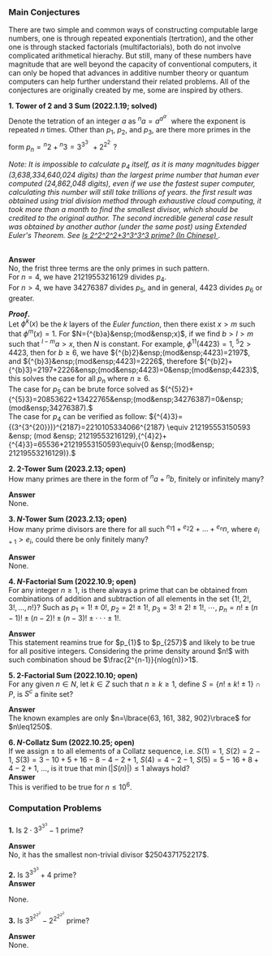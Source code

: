 ### Main Conjectures
There are two simple and common ways of constructing computable large numbers, one is through repeated exponentials (tertration), and the other one is through stacked factorials (multifactorials), both do not involve complicated arithmetical hierachy. But still, many of these numbers have magnitude that are well beyond the capacity of conventional computers, it can only be hoped that advances in additive number theory or quantum computers can help further understand their related problems. All of the conjectures are originally created by me, some are inspired by others.
<p/>

**1. Tower of $2$ and $3$ Sum (2022.1.19; solved)**
<br/>
Denote the tetration of an integer $a$ as ${^{n}a}=a^{a^{a^{.^{.^{.}}}}}$ where the exponent is repeated $n$ times. Other than $p_1$, $p_2$, and $p_3$, are there more primes in the form $p_n={^{n}2}+{^{n}3}=3^{3^{3^{.^{.^{.}}}}}+2^{2^{2^{.^{.^{.}}}}}$? <p/> 
*Note: It is impossible to calculate $p_4$ itself, as it is many magnitudes bigger (3,638,334,640,024 digits) than the largest prime number that human ever computed (24,862,048 digits), even if we use the fastest super computer, calculating this number will still take trillions of years. the first result was obtained using trial division method through exhaustive cloud computing, it took more than a month to find the smallest divisor, which should be credited to the original author. The second incredible general case result was obtained by another author (under the same post) using Extended Euler's Theorem. See <a href="https://www.zhihu.com/question/512482114/answer/2319816820?utm_id=0"> Is 2^2^2^2+3^3^3^3 prime? (In Chinese) </a>.* <p/>  
<strong> Answer </strong> <br/>
No, the frist three terms are the only primes in such pattern. <br/>
For $n=4$, we have $21219553216129$ divides $p_4$. <br/>
For $n>{4}$, we have $34276387$ divides $p_5$, and in general, $4423$ divides $p_6$ or greater. <p/>
<strong> $Proof.$ </strong> <br/>
Let $\phi^{k}(x)$ be the $k$ layers of the $Euler$ $function$, then there exist $x>m$ such that $\phi^{m}(x)=1$. For $N={^{b}a}&ensp;(mod&ensp;x)$, if we find $b>l>m$ such that ${^{l-m}a}>x$, then $N$ is constant. For example, $\phi^{11}(4423)=1$, ${^{5}2}>4423$, then for $b\geq{6}$, we have ${^{b}2}&ensp;(mod&ensp;4423)=2197$, and ${^{b}3}&ensp;(mod&ensp;4423)=2226$, therefore ${^{b}2}+{^{b}3}=2197+2226&ensp;(mod&ensp;4423)=0&ensp;(mod&ensp;4423)$, this solves the case for all $p_n$ where $n\geq{6}$. <br/>
The case for $p_5$ can be brute force solved as ${^{5}2}+{^{5}3}=20853622+13422765&ensp;(mod&ensp;34276387)=0&ensp;(mod&ensp;34276387).$ <br/>
The case for $p_4$ can be verified as follow: ${^{4}3}={(3^{3^{20}})}^{2187}=2210105334066^{2187} \equiv 212195553150593 &ensp; (mod &ensp; 21219553216129),{^{4}2}+{^{4}3}=65536+21219553150593\equiv{0 &ensp;(mod&ensp; 21219553216129)}.$ <p/>

**2. $2$-Tower Sum (2023.2.13; open)**
<br/>
How many primes are there in the form of ${^{n}a}+{^{n}b}$, finitely or infinitely many?
<p/>
<strong> Answer </strong>
<br/>
None.

<p/>

**3. $N$-Tower Sum (2023.2.13; open)**
<br/>
How many prime divisors are there for all such ${^{e_1}1}+{^{e_2}2}+...+{^{e_n}n}$, where $e_{i+1}>e_{i}$, could there be only finitely many?
<p/>
<strong> Answer </strong>
<br/>
None.

<p/>

**4. $N$-Factorial Sum (2022.10.9; open)** 
<br/>
For any integer $n\geq{1}$, is there always a prime that can be obtained from combinations of addition and subtraction of all elements in the set $\lbrace{1!, 2!, 3!, …, n!}\rbrace$? 
Such as
$p_1={1!}\pm{0!},$
$p_2={2!}\pm{1!},$
$p_3={3!}\pm{2!}\pm{1!},$
$\cdots,$
$p_n=n!\pm(n-1)!\pm(n-2)!\pm(n-3)!\pm\cdot\cdot\cdot\pm{1!}.$
<p/>
<strong> Answer </strong>
<br/>
This statement reamins true for $p_{1}$ to $p_{257}$ and likely to be true for all positive integers. Considering the prime density around $n!$ with such combination shoud be $\frac{2^{n-1}}{nlog(n)}>1$.

<p/>

**5. $2$-Factorial Sum (2022.10.10; open)**
<br/>
For any given $n\in{N}$, let $k\in{Z}$ such that $n\geq{k}\geq{1}$, define $S=\lbrace{n!}\pm{k!}\pm{1}\rbrace\cap{P}$, is $S^c$ a finite set?
<p/>
<strong> Answer </strong>
<br/>
The known examples are only $n=\lbrace{63, 161, 382, 902}\rbrace$ for $n\leq1250$.

<p/>

**6. $N$-Collatz Sum (2022.10.25; open)**
<br/>
If we assign $\pm$ to all elements of a Collatz sequence, i.e.
$S(1)=1$,
$S(2)=2-1$,
$S(3)=3-10+5+16-8-4-2+1$,
$S(4)=4-2-1$,
$S(5)=5-16+8+4-2+1$, ...,
is it true that $\min(|S(n)|)\leq{1}$ always hold?  
<strong> Answer </strong>
<br/>
This is verified to be true for $n\leq{10^6}$.



### Computation Problems
**1.** Is $2\cdot3^{3^{3^{3}}}-1$ prime?
<p/>
<strong> Answer </strong>
<br/>
No, it has the smallest non-trivial divisor $2504371752217$.

**2.** Is $3^{3^{3^{3}}}+4$ prime?
<br/>
<strong> Answer </strong>
<p/>
None.

**3.** Is $3^{3^{2^{2^{2}}}}-2^{2^{2^{2^{2}}}}$ prime?
<p/>
<strong> Answer </strong>
<br/>
None.


<p/>
<html lang="en">
<head>
<meta http-equiv="content-type" content="text/html; charset=utf-8">
<script type="text/javascript" charset="utf-8" src="
https://cdn.mathjax.org/mathjax/latest/MathJax.js?config=TeX-AMS-MML_HTMLorMML,
https://vincenttam.github.io/javascripts/MathJaxLocal.js"></script>
</head>
